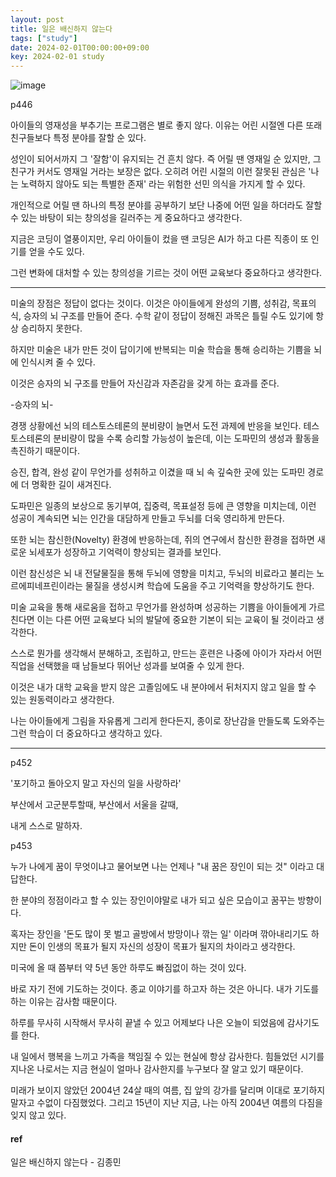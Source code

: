 ```yaml
---
layout: post
title: 일은 배신하지 않는다
tags: ["study"]
date: 2024-02-01T00:00:00+09:00
key: 2024-02-01 study
---
```


![image](https://github.com/user-attachments/assets/2888ae87-5eac-4078-90f7-5c096d67b1b3)

p446

아이들의 영재성을 부추기는 프로그램은 별로 좋지 않다. 이유는 어린 시절엔 다른 또래 친구들보다 특정 분야를 잘할 순 있다.

성인이 되어서까지 그 '잘함'이 유지되는 건 흔치 않다. 즉 어릴 땐 영재일 순 있지만, 그 친구가 커서도 영재일 거라는 보장은 없다. 오히려 어린 시절의 이런 잘못된 관심은 '나는 노력하지 않아도 되는 특별한 존재' 라는 위험한 선민 의식을 가지게 할 수 있다.

개인적으로 어릴 땐 하나의 특정 분야를 공부하기 보단 나중에 어떤 일을 하더라도 잘할 수 있는 바탕이 되는 창의성을 길러주는 게 중요하다고 생각한다.

지금은 코딩이 열풍이지만, 우리 아이들이 컸을 땐 코딩은 AI가 하고 다른 직종이 또 인기를 얻을 수도 있다.

그런 변화에 대처할 수 있는 창의성을 기르는 것이 어떤 교육보다 중요하다고 생각한다.

---

미술의 장점은 정답이 없다는 것이다. 이것은 아이들에게 완성의 기쁨, 성취감, 목표의식, 승자의 뇌 구조를 만들어 준다. 수학 같이 정답이 정해진 과목은 틀릴 수도 있기에 항상 승리하지 못한다.

하지만 미술은 내가 만든 것이 답이기에 반복되는 미술 학습을 통해 승리하는 기쁨을 뇌에 인식시켜 줄 수 있다.

이것은 승자의 뇌 구조를 만들어 자신감과 자존감을 갖게 하는 효과를 준다.

-승자의 뇌-

경쟁 상황에선 뇌의 테스토스테론의 분비량이 늘면서 도전 과제에 반응을 보인다. 테스토스테론의 분비량이 많을 수록 승리할 가능성이 높은데, 이는 도파민의 생성과 활동을 촉진하기 때문이다.

승진, 합격, 완성 같이 무언가를 성취하고 이겼을 때 뇌 속 깊숙한 곳에 있는 도파민 경로에 더 명확한 길이 새겨진다.

도파민은 일종의 보상으로 동기부여, 집중력, 목표설정 등에 큰 영향을 미치는데, 이런 성공이 계속되면 뇌는 인간을 대담하게 만들고 두뇌를 더욱 영리하게 만든다.

또한 뇌는 참신한(Novelty) 환경에 반응하는데, 쥐의 연구에서 참신한 환경을 접하면 새로운 뇌세포가 성장하고 기억력이 향상되는 결과를 보인다.

이런 참신성은 뇌 내 전달물질을 통해 두뇌에 영향을 미치고, 두뇌의 비료라고 불리는 노르에피네프린이라는 물질을 생성시켜 학습에 도움을 주고 기억력을 향상하기도 한다.

미술 교육을 통해 새로움을 접하고 무언가를 완성하며 성공하는 기쁨을 아이들에게 가르친다면 이는 다른 어떤 교육보다 뇌의 발달에 중요한 기본이 되는 교육이 될 것이라고 생각한다.

스스로 뭔가를 생각해서 분해하고, 조립하고, 만드는 훈련은 나중에 아이가 자라서 어떤 직업을 선택했을 때 남들보다 뛰어난 성과를 보여줄 수 있게 한다.

이것은 내가 대학 교육을 받지 않은 고졸임에도 내 분야에서 뒤처지지 않고 일을 할 수 있는 원동력이라고 생각한다.

나는 아이들에게 그림을 자유롭게 그리게 한다든지, 종이로 장난감을 만들도록 도와주는 그런 학습이 더 중요하다고 생각하고 있다.

---

p452

'포기하고 돌아오지 말고 자신의 일을 사랑하라'

부산에서 고군분투할때, 부산에서 서울을 갈때,

내게 스스로 말하자.

p453

누가 나에게 꿈이 무엇이냐고 물어보면 나는 언제나 "내 꿈은 장인이 되는 것" 이라고 대답한다.

한 분야의 정점이라고 할 수 있는 장인이야말로 내가 되고 싶은 모습이고 꿈꾸는 방향이다.

혹자는 장인을 '돈도 많이 못 벌고 골방에서 방망이나 깎는 일' 이라며 깎아내리기도 하지만 돈이 인생의 목표가 될지 자신의 성장이 목표가 될지의 차이라고 생각한다.

미국에 올 때 쯤부터 약 5년 동안 하루도 빠짐없이 하는 것이 있다.

바로 자기 전에 기도하는 것이다. 종교 이야기를 하고자 하는 것은 아니다. 내가 기도를 하는 이유는 감사함 때문이다.

하루를 무사히 시작해서 무사히 끝낼 수 있고 어제보다 나은 오늘이 되었음에 감사기도를 한다.

내 일에서 행복을 느끼고 가족을 책임질 수 있는 현실에 항상 감사한다. 힘들었던 시기를 지나온 나로서는 지금 현실이 얼마나 감사한지를 누구보다 잘 알고 있기 때문이다.

미래가 보이지 않았던 2004년 24살 때의 여름, 집 앞의 강가를 달리며 이대로 포기하지 말자고 수없이 다짐했었다. 그리고 15년이 지난 지금, 나는 아직 2004년 여름의 다짐을 잊지 않고 있다.

#### ref

일은 배신하지 않는다 - 김종민
